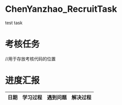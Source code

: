 # ChenYanzhao_RecruitTask
test task
# 考核任务
//用于存放考核代码的位置

# 进度汇报
|日期|学习过程|遇到问题|解决过程|
|--------|--------|--------|--------|
